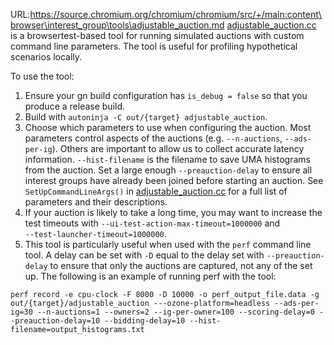 URL:https://source.chromium.org/chromium/chromium/src/+/main:content\browser\interest_group\tools\adjustable_auction.md
[adjustable_auction.cc] is a browsertest-based tool for running simulated 
auctions with custom command line parameters. The tool is useful for 
profiling hypothetical scenarios locally. 

To use the tool:
1. Ensure your gn build configuration has `is_debug = false` so that you 
produce a release build.
1. Build with `autoninja -C out/{target} adjustable_auction`.
1. Choose which parameters to use when configuring the auction. Most parameters
 control aspects of the auctions (e.g. `--n-auctions`, 
`--ads-per-ig`). Others are important to allow us to collect accurate 
latency information. `--hist-filename` is the filename to save UMA 
histograms from the auction. Set a large enough `--preauction-delay` to 
ensure all interest groups have already been joined before starting an 
auction. See `SetUpCommandLineArgs()` in [adjustable_auction.cc] for a full 
list of parameters and their descriptions.
1. If your auction is likely to take a long time, you may want to increase 
the test timeouts with `--ui-test-action-max-timeout=1000000` and  
`--test-launcher-timeout=1000000`.
1. This tool is particularly useful when used with the `perf` command line 
tool. A delay can be set with `-D` equal to the delay set with 
`--preauction-delay` to ensure that only the auctions are captured, not any of
the set up. The following is an example of running perf with the tool:
```
perf record -e cpu-clock -F 8000 -D 10000 -o perf_output_file.data -g out/{target}/adjustable_auction ---ozone-platform=headless --ads-per-ig=30 --n-auctions=1 --owners=2 --ig-per-owner=100 --scoring-delay=0 --preauction-delay=10 --bidding-delay=10 --hist-filename=output_histograms.txt
```

[adjustable_auction.cc]: https://source.chromium.org/chromium/chromium/src/+/main:content/browser/interest_group/tools/adjustable_auction.cc
